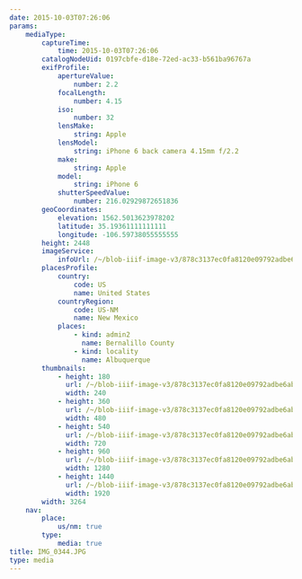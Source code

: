 ```yaml
---
date: 2015-10-03T07:26:06
params:
    mediaType:
        captureTime:
            time: 2015-10-03T07:26:06
        catalogNodeUid: 0197cbfe-d18e-72ed-ac33-b561ba96767a
        exifProfile:
            apertureValue:
                number: 2.2
            focalLength:
                number: 4.15
            iso:
                number: 32
            lensMake:
                string: Apple
            lensModel:
                string: iPhone 6 back camera 4.15mm f/2.2
            make:
                string: Apple
            model:
                string: iPhone 6
            shutterSpeedValue:
                number: 216.02929872651836
        geoCoordinates:
            elevation: 1562.5013623978202
            latitude: 35.19361111111111
            longitude: -106.59738055555555
        height: 2448
        imageService:
            infoUrl: /~/blob-iiif-image-v3/878c3137ec0fa8120e09792adbe6ab278e733b68f2d609d67241acbc9eb9ae95/info.json
        placesProfile:
            country:
                code: US
                name: United States
            countryRegion:
                code: US-NM
                name: New Mexico
            places:
                - kind: admin2
                  name: Bernalillo County
                - kind: locality
                  name: Albuquerque
        thumbnails:
            - height: 180
              url: /~/blob-iiif-image-v3/878c3137ec0fa8120e09792adbe6ab278e733b68f2d609d67241acbc9eb9ae95/full/240%2C180/0/default.jpg
              width: 240
            - height: 360
              url: /~/blob-iiif-image-v3/878c3137ec0fa8120e09792adbe6ab278e733b68f2d609d67241acbc9eb9ae95/full/480%2C360/0/default.jpg
              width: 480
            - height: 540
              url: /~/blob-iiif-image-v3/878c3137ec0fa8120e09792adbe6ab278e733b68f2d609d67241acbc9eb9ae95/full/720%2C540/0/default.jpg
              width: 720
            - height: 960
              url: /~/blob-iiif-image-v3/878c3137ec0fa8120e09792adbe6ab278e733b68f2d609d67241acbc9eb9ae95/full/1280%2C960/0/default.jpg
              width: 1280
            - height: 1440
              url: /~/blob-iiif-image-v3/878c3137ec0fa8120e09792adbe6ab278e733b68f2d609d67241acbc9eb9ae95/full/1920%2C1440/0/default.jpg
              width: 1920
        width: 3264
    nav:
        place:
            us/nm: true
        type:
            media: true
title: IMG_0344.JPG
type: media
---
```


